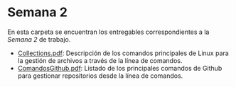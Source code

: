 # Semana 2
En esta carpeta se encuentran los entregables correspondientes a la *Semana 2* de trabajo.

-  [Collections.pdf](https://github.com/FCANOF/EntregablesJavaAcademy2024/blob/main/Semana%25202/Collections.pdfSemana%201/ComandosLinux.pdf): Descripción de los comandos principales de Linux para la gestión de archivos a través de la línea de comandos.
-  [ComandosGithub.pdf](https://github.com/FCANOF/EntregablesJavaAcademy2024/blob/main/Semana%201/ComandosGithub.pdf): Listado de los principales comandos de Github para gestionar repositorios desde la línea de comandos.
